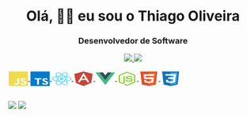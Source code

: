 <h1 align="center">Olá, 👨‍💻 eu sou o Thiago Oliveira</h1>
<h3 align="center">Desenvolvedor de Software</h3>

<div align="center">
  <a href="https://github.com/thiagoamaraloliveira">
  <img height="180em" src="https://github-readme-stats.vercel.app/api?username=thiagoamaraloliveira&show_icons=true&theme=dracula&include_all_commits=true&count_private=true"/>
  <img height="180em" src="https://github-readme-stats.vercel.app/api/top-langs/?username=thiagoamaraloliveira&layout=compact&langs_count=7&theme=dracula"/>
</div>
  
  <div style="display: inline_block"><br>
  <img align="center" alt="Thiago-Js" height="30" width="40" src="https://raw.githubusercontent.com/devicons/devicon/master/icons/javascript/javascript-plain.svg">
  <img align="center" alt="Thiago-Ts" height="30" width="40" src="https://raw.githubusercontent.com/devicons/devicon/master/icons/typescript/typescript-plain.svg">
  <img align="center" alt="Thiago-React" height="30" width="40" src="https://raw.githubusercontent.com/devicons/devicon/master/icons/react/react-original.svg">
     <img align="center" alt="Thiago-AngularJS" height="30" width="40" src="https://raw.githubusercontent.com/devicons/devicon/master/icons/angularjs/angularjs-plain.svg">
     <img align="center" alt="Thiago-VueJS" height="30" width="40" src="https://raw.githubusercontent.com/devicons/devicon/master/icons/vuejs/vuejs-original.svg">
    <img align="center" alt="Thiago-NodeJS" height="30" width="40" src="https://raw.githubusercontent.com/devicons/devicon/master/icons/nodejs/nodejs-plain.svg">
  <img align="center" alt="Thiago-HTML" height="30" width="40" src="https://raw.githubusercontent.com/devicons/devicon/master/icons/html5/html5-original.svg">
  <img align="center" alt="Thiago-CSS" height="30" width="40" src="https://raw.githubusercontent.com/devicons/devicon/master/icons/css3/css3-original.svg">
  
##
   <a href="https://instagram.com/thiagooliveir_a" target="_blank"><img src="https://img.shields.io/badge/-Instagram-%23E4405F?style=for-the-badge&logo=instagram&logoColor=white" target="_blank"></a> 
    <a href="https://www.linkedin.com/in/thiago--oliveira/" target="_blank"><img src="https://img.shields.io/badge/-LinkedIn-%230077B5?style=for-the-badge&logo=linkedin&logoColor=white" target="_blank"></a>
    
    
 
